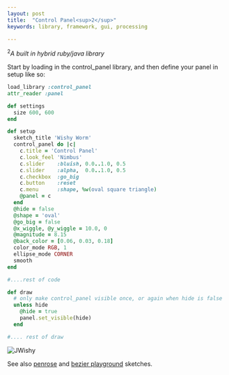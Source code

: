 ```yaml
---
layout: post
title:  "Control Panel<sup>2</sup>"
keywords: library, framework, gui, processing

---
```

<sup>2</sup><i>A built in hybrid ruby/java library</i>

Start by loading in the control_panel library, and then define your panel in setup like so:

```ruby
load_library :control_panel
attr_reader :panel

def settings
  size 600, 600
end

def setup
  sketch_title 'Wishy Worm'
  control_panel do |c|
    c.title = 'Control Panel'
    c.look_feel 'Nimbus'
    c.slider    :bluish, 0.0..1.0, 0.5
    c.slider    :alpha,  0.0..1.0, 0.5
    c.checkbox  :go_big
    c.button    :reset
    c.menu      :shape, %w(oval square triangle)
    @panel = c
  end
  @hide = false
  @shape = 'oval'
  @go_big = false
  @x_wiggle, @y_wiggle = 10.0, 0
  @magnitude = 8.15
  @back_color = [0.06, 0.03, 0.18]
  color_mode RGB, 1
  ellipse_mode CORNER
  smooth
end

#....rest of code

def draw
  # only make control_panel visible once, or again when hide is false
  unless hide
    @hide = true
    panel.set_visible(hide)
  end

#.... rest of draw
```
![JWishy]({{site.github.url}}/assets/jwishy.png)

See also [penrose](https://github.com/ruby-processing/JRubyArt-examples/blob/master/processing_app/library/vecmath/vec2d/penrose.rb) and [bezier playground](https://github.com/ruby-processing/JRubyArt-examples/blob/master/contributed/bezier_playground.rb) sketches.
